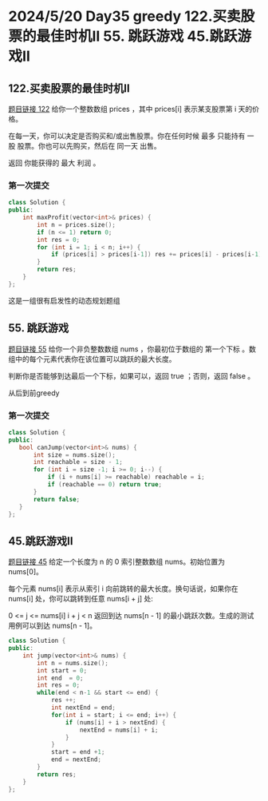 # 2024/5/20 Day35 greedy  122.买卖股票的最佳时机II  55. 跳跃游戏  45.跳跃游戏II 



## 122.买卖股票的最佳时机II
[题目链接 122](https://leetcode.cn/problems/best-time-to-buy-and-sell-stock-ii/)
给你一个整数数组 prices ，其中 prices[i] 表示某支股票第 i 天的价格。

在每一天，你可以决定是否购买和/或出售股票。你在任何时候 最多 只能持有 一股 股票。你也可以先购买，然后在 同一天 出售。

返回 你能获得的 最大 利润 。

### 第一次提交
```cpp
class Solution {
public:
    int maxProfit(vector<int>& prices) {
        int n = prices.size();
        if (n <= 1) return 0;
        int res = 0;
        for (int i = 1; i < n; i++) {
            if (prices[i] > prices[i-1]) res += prices[i] - prices[i-1];
        }
        return res;
    }
};
```
这是一组很有启发性的动态规划题组

## 55. 跳跃游戏

[题目链接 55](https://leetcode.cn/problems/jump-game/description/) 给你一个非负整数数组 nums ，你最初位于数组的 第一个下标 。数组中的每个元素代表你在该位置可以跳跃的最大长度。

判断你是否能够到达最后一个下标，如果可以，返回 true ；否则，返回 false 。

从后到前greedy
### 第一次提交
 ```cpp
class Solution {
public:
    bool canJump(vector<int>& nums) {
        int size = nums.size();
        int reachable = size - 1;
        for (int i = size -1; i >= 0; i--) {
            if (i + nums[i] >= reachable) reachable = i;
            if (reachable == 0) return true;
        }
        return false;
    }
};
 ```

## 45.跳跃游戏II 

[题目链接 45](https://leetcode.cn/problems/jump-game-ii/description/) 给定一个长度为 n 的 0 索引整数数组 nums。初始位置为 nums[0]。

每个元素 nums[i] 表示从索引 i 向前跳转的最大长度。换句话说，如果你在 nums[i] 处，你可以跳转到任意 nums[i + j] 处:

0 <= j <= nums[i] 
i + j < n
返回到达 nums[n - 1] 的最小跳跃次数。生成的测试用例可以到达 nums[n - 1]。

```cpp
class Solution {
public:
    int jump(vector<int>& nums) {
        int n = nums.size();
        int start = 0;
        int end  = 0;
        int res = 0;
        while(end < n-1 && start <= end) {
            res ++;
            int nextEnd = end;
            for(int i = start; i <= end; i++) {
                if (nums[i] + i > nextEnd) {
                    nextEnd = nums[i] + i;
                }
            }
            start = end +1;
            end = nextEnd;
        }
        return res;
    }
};
```